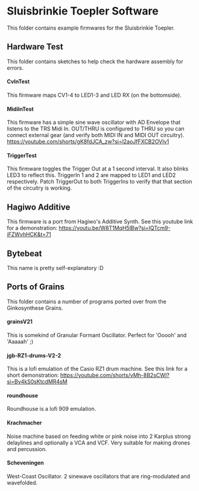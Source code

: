 # Sluisbrinkie Toepler Software
This folder contains example firmwares for the Sluisbrinkie Toepler.

## Hardware Test
This folder contains sketches to help check the hardware assembly for errors.
#### CvInTest
This firmware maps CV1-4 to LED1-3 and LED RX (on the bottomside).
#### MidiInTest
This firmware has a simple sine wave oscillator with AD Envelope that listens to the TRS Midi In. OUT/THRU is configured to THRU so you can connect external gear (and verify both MIDI IN and MIDI OUT circuitry). https://youtube.com/shorts/gK8fdJCA_zw?si=l2aoJfFXCB2OVIv1
#### TriggerTest
This firmware toggles the Trigger Out at a 1 second interval. It also blinks LED3 to reflect this. TriggerIn 1 and 2 are mapped to LED1 and LED2 respectively. Patch TriggerOut to both TriggerIns to verify that that section of the circuitry is working.

## Hagiwo Additive
This firmware is a port from Hagiwo's Additive Synth. See this youtube link for a demonstration: https://youtu.be/W8T1MqH5lBw?si=IQTcm9-iFZWvhHCK&t=71

## Bytebeat
This name is pretty self-explanatory :D

## Ports of Grains
This folder contains a number of programs ported over from the Ginkosynthese Grains.
#### grainsV21
This is somekind of Granular Formant Oscillator. Perfect for 'Ooooh' and 'Aaaaah' ;)
#### jgb-RZ1-drums-V2-2
This is a lofi emulation of the Casio RZ1 drum machine. See this link for a short demonstration: https://youtube.com/shorts/vMh-8B2sCWI?si=By4kS0sKtcdMR4sM
#### roundhouse
Roundhouse is a lofi 909 emulation.
#### Krachmacher
Noise machine based on feeding white or pink noise into 2 Karplus strong delaylines and optionally a VCA and VCF. Very suitable for making drones and percussion.
#### Scheveningen
West-Coast Oscillator. 2 sinewave oscillators that are ring-modulated and wavefolded.
